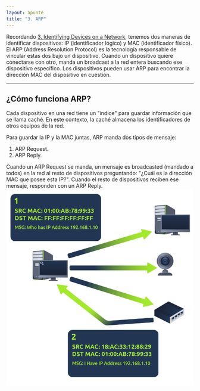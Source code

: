 ```yaml
---
layout: apunte
title: "3. ARP"
---
```


Recordando [3. Identifying Devices on a Network](/apuntes/thm/1-pre-security/2-network-fundamentals/1-what-is-networking/3-identifying-devices-on-a-network/), tenemos dos maneras de identificar dispositivos: IP (identificador lógico) y MAC (identificador físico).
El ARP (Address Resolution Protocol) es la tecnología responsable de vincular estas dos bajo un dispositivo.
Cuando un dispositivo quiere conectarse con otro, manda un broadcast a la red entera buscando ese dispositivo específico. Los dispositivos pueden usar ARP para encontrar la dirección MAC del dispositivo en cuestión.

------------
<h2>¿Cómo funciona ARP?</h2>
Cada dispositivo en una red tiene un "índice" para guardar información que se llama caché. En este contexto, la caché almacena los identificadores de otros equipos de la red.

Para guardar la IP y la MAC juntas, ARP manda dos tipos de mensaje:

1. ARP Request.
2. ARP Reply.

Cuando un ARP Request se manda, un mensaje es broadcasted (mandado a todos) en la red al resto de dispositivos preguntando: "¿Cuál es la dirección MAC que posee esta IP?". Cuando el resto de dispositivos reciben ese mensaje, responden con un ARP Reply.
![](/apuntes/img/003.png)
